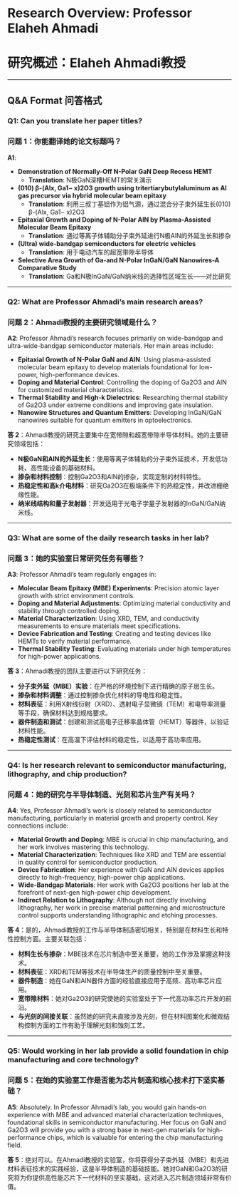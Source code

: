 # Research Overview: Professor Elaheh Ahmadi
# 研究概述：Elaheh Ahmadi教授

---

## Q&A Format 问答格式

### Q1: Can you translate her paper titles?  
### 问题 1：你能翻译她的论文标题吗？

**A1**:  
- **Demonstration of Normally-Off N-Polar GaN Deep Recess HEMT**  
  - **Translation**: N极GaN深槽HEMT的常关演示
- **(010) β-(Alx, Ga1− x)2O3 growth using tritertiarybutylaluminum as Al gas precursor via hybrid molecular beam epitaxy**  
  - **Translation**: 利用三叔丁基铝作为铝气源，通过混合分子束外延生长(010) β-(Alx, Ga1− x)2O3
- **Epitaxial Growth and Doping of N-Polar AlN by Plasma-Assisted Molecular Beam Epitaxy**  
  - **Translation**: 通过等离子体辅助分子束外延进行N极AlN的外延生长和掺杂
- **(Ultra) wide-bandgap semiconductors for electric vehicles**  
  - **Translation**: 用于电动汽车的超宽带隙半导体
- **Selective Area Growth of Ga-and N-Polar InGaN/GaN Nanowires-A Comparative Study**  
  - **Translation**: Ga和N极InGaN/GaN纳米线的选择性区域生长——对比研究

---

### Q2: What are Professor Ahmadi’s main research areas?  
### 问题 2：Ahmadi教授的主要研究领域是什么？

**A2**: Professor Ahmadi’s research focuses primarily on wide-bandgap and ultra-wide-bandgap semiconductor materials. Her main areas include:
  - **Epitaxial Growth of N-Polar GaN and AlN**: Using plasma-assisted molecular beam epitaxy to develop materials foundational for low-power, high-performance devices.
  - **Doping and Material Control**: Controlling the doping of Ga2O3 and AlN for customized material characteristics.
  - **Thermal Stability and High-k Dielectrics**: Researching thermal stability of Ga2O3 under extreme conditions and improving gate insulation.
  - **Nanowire Structures and Quantum Emitters**: Developing InGaN/GaN nanowires suitable for quantum emitters in optoelectronics.

**答 2**：Ahmadi教授的研究主要集中在宽带隙和超宽带隙半导体材料。她的主要研究领域包括：
  - **N极GaN和AlN的外延生长**：使用等离子体辅助的分子束外延技术，开发低功耗、高性能设备的基础材料。
  - **掺杂和材料控制**：控制Ga2O3和AlN的掺杂，实现定制的材料特性。
  - **热稳定性和高k介电材料**：研究Ga2O3在极端条件下的热稳定性，并改进栅绝缘性能。
  - **纳米线结构和量子发射器**：开发适用于光电子学量子发射器的InGaN/GaN纳米线。

---

### Q3: What are some of the daily research tasks in her lab?  
### 问题 3：她的实验室日常研究任务有哪些？

**A3**: Professor Ahmadi’s team regularly engages in:
  - **Molecular Beam Epitaxy (MBE) Experiments**: Precision atomic layer growth with strict environment controls.
  - **Doping and Material Adjustments**: Optimizing material conductivity and stability through controlled doping.
  - **Material Characterization**: Using XRD, TEM, and conductivity measurements to ensure materials meet specifications.
  - **Device Fabrication and Testing**: Creating and testing devices like HEMTs to verify material performance.
  - **Thermal Stability Testing**: Evaluating materials under high temperatures for high-power applications.

**答 3**：Ahmadi教授的团队主要进行以下研究任务：
  - **分子束外延（MBE）实验**：在严格的环境控制下进行精确的原子层生长。
  - **掺杂和材料调整**：通过控制掺杂优化材料的导电性和稳定性。
  - **材料表征**：利用X射线衍射（XRD）、透射电子显微镜（TEM）和电导率测量等手段，确保材料达到规格要求。
  - **器件制造和测试**：创建和测试高电子迁移率晶体管（HEMT）等器件，以验证材料性能。
  - **热稳定性测试**：在高温下评估材料的稳定性，以适用于高功率应用。

---

### Q4: Is her research relevant to semiconductor manufacturing, lithography, and chip production?  
### 问题 4：她的研究与半导体制造、光刻和芯片生产有关吗？

**A4**: Yes, Professor Ahmadi’s work is closely related to semiconductor manufacturing, particularly in material growth and property control. Key connections include:
  - **Material Growth and Doping**: MBE is crucial in chip manufacturing, and her work involves mastering this technology.
  - **Material Characterization**: Techniques like XRD and TEM are essential in quality control for semiconductor production.
  - **Device Fabrication**: Her experience with GaN and AlN devices applies directly to high-frequency, high-power chip applications.
  - **Wide-Bandgap Materials**: Her work with Ga2O3 positions her lab at the forefront of next-gen high-power chip development.
  - **Indirect Relation to Lithography**: Although not directly involving lithography, her work in precise material patterning and microstructure control supports understanding lithographic and etching processes.

**答 4**：是的，Ahmadi教授的工作与半导体制造密切相关，特别是在材料生长和特性控制方面。主要关联包括：
  - **材料生长与掺杂**：MBE技术在芯片制造中至关重要，她的工作涉及掌握这种技术。
  - **材料表征**：XRD和TEM等技术在半导体生产的质量控制中至关重要。
  - **器件制造**：她在GaN和AlN器件方面的经验直接应用于高频、高功率芯片应用。
  - **宽带隙材料**：她对Ga2O3的研究使她的实验室处于下一代高功率芯片开发的前沿。
  - **与光刻的间接关联**：虽然她的研究未直接涉及光刻，但在材料图案化和微观结构控制方面的工作有助于理解光刻和蚀刻工艺。

---

### Q5: Would working in her lab provide a solid foundation in chip manufacturing and core technology?  
### 问题 5：在她的实验室工作是否能为芯片制造和核心技术打下坚实基础？

**A5**: Absolutely. In Professor Ahmadi’s lab, you would gain hands-on experience with MBE and advanced material characterization techniques, foundational skills in semiconductor manufacturing. Her focus on GaN and Ga2O3 will provide you with a strong base in next-gen materials for high-performance chips, which is valuable for entering the chip manufacturing field.

**答 5**：绝对可以。在Ahmadi教授的实验室，你将获得分子束外延（MBE）和先进材料表征技术的实践经验，这是半导体制造的基础技能。她对GaN和Ga2O3的研究将为你提供高性能芯片下一代材料的坚实基础，这对进入芯片制造领域非常有价值。
